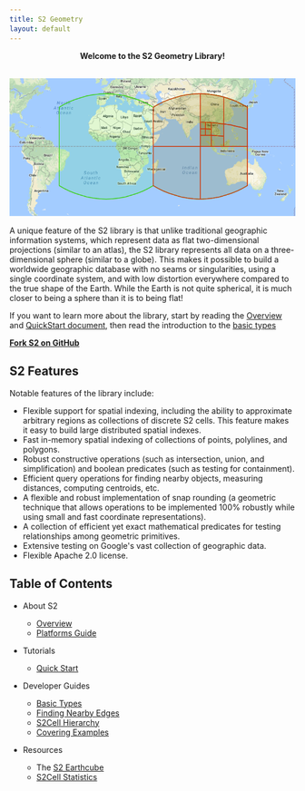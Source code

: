 ```yaml
---
title: S2 Geometry
layout: default
---
```


<center><b>Welcome to the S2 Geometry Library!</b></center>
<br/>

![](/img/s2hierarchy.gif)

A unique feature of the S2 library is that unlike traditional
geographic information systems, which represent data as flat
two-dimensional projections (similar to an atlas), the S2
library represents all data on a three-dimensional sphere
(similar to a globe). This makes it possible to build a worldwide
geographic database with no seams or singularities, using a
single coordinate system, and with low distortion everywhere 
compared to the true shape of the Earth. While the Earth is
not quite spherical, it is much closer to being a sphere
than it is to being flat!

If you want to learn more about the library, start by reading the
[Overview](about/overview) and
[QuickStart document](devguide/cpp/quickstart), then read the
introduction to the [basic types](devguide/basic_types)

**<a href="https://github.com/google/s2geometry" target="_blank">
Fork S2 on GitHub</a>**

## S2 Features

Notable features of the library include:

* Flexible support for spatial indexing, including the ability
  to approximate arbitrary regions as collections of discrete
  S2 cells. This feature makes it easy to build large distributed
  spatial indexes.
* Fast in-memory spatial indexing of collections of points,
  polylines, and polygons.
* Robust constructive operations (such as intersection, union, and
  simplification) and boolean predicates (such as testing for
  containment).
* Efficient query operations for finding nearby objects, measuring
  distances, computing centroids, etc.
* A flexible and robust implementation of snap rounding (a geometric
  technique that allows operations to be implemented 100% robustly
  while using small and fast coordinate representations).
* A collection of efficient yet exact mathematical predicates for
  testing relationships among geometric primitives.
* Extensive testing on Google's vast collection of geographic data.
* Flexible Apache 2.0 license.

## Table of Contents

* About S2
    * [Overview](about/overview)
    * [Platforms Guide](about/platforms)

* Tutorials
    * [Quick Start](devguide/cpp/quickstart)

* Developer Guides
    * [Basic Types](devguide/basic_types)
    * [Finding Nearby Edges](devguide/s2closestedgequery)
    * [S2Cell Hierarchy](devguide/s2cell_hierarchy)
    * [Covering Examples](devguide/examples/coverings) 
    
* Resources
     * The [S2 Earthcube](resources/earthcube/)
     * [S2Cell Statistics](resources/s2cell_statistics)
    

